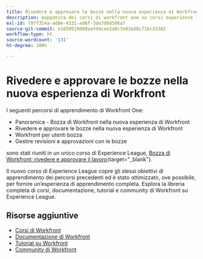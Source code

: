 ```yaml
---
title: Rivedere e approvare le bozze nella nuova esperienza di Workfront
description: mappatura dei corsi di workfront one su corsi experience league
exl-id: f8ff354a-ad8e-4231-ad8f-3de7d6d506a7
source-git-commit: e1850919d89aafd4cee3a0c7e83a98c71bc33382
workflow-type: ht
source-wordcount: '131'
ht-degree: 100%

---
```


# Rivedere e approvare le bozze nella nuova esperienza di Workfront

I seguenti percorsi di apprendimento di Workfront One:

* Panoramica - Bozza di Workfront nella nuova esperienza di Workfront
* Rivedere e approvare le bozze nella nuova esperienza di Workfront
* Workfront per utenti bozza
* Gestire revisioni e approvazioni con le bozze

sono stati riuniti in un unico corso di Experience League, [Bozza di Workfront: rivedere e approvare il lavoro](https://experienceleague.adobe.com/?recommended=Workfront-L-1-2022.1.proof){target="_blank"}.

Il nuovo corso di Experience League copre gli stessi obiettivi di apprendimento dei percorsi precedenti ed è stato ottimizzato, ove possibile, per fornire un’esperienza di apprendimento completa.  Esplora la libreria completa di corsi, documentazione, tutorial e community di Workfront su Experience League.

## Risorse aggiuntive

* [Corsi di Workfront](https://experienceleague.adobe.com/?lang=it&amp;Solution=Workfront#courses)
* [Documentazione di Workfront](https://experienceleague.adobe.com/docs/workfront.html?lang=it)
* [Tutorial su Workfront](https://experienceleague.adobe.com/docs/workfront-learn/tutorials-workfront/home.html?lang=it)
* [Community di Workfront](https://experienceleaguecommunities.adobe.com/t5/workfront/ct-p/workfront)
